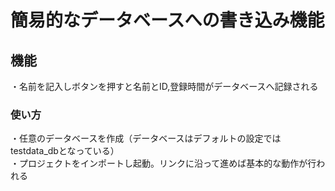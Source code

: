 # 簡易的なデータベースへの書き込み機能
## 機能
・名前を記入しボタンを押すと名前とID,登録時間がデータベースへ記録される
### 使い方
・任意のデータベースを作成（データベースはデフォルトの設定ではtestdata_dbとなっている）<br>
・プロジェクトをインポートし起動。リンクに沿って進めば基本的な動作が行われる
